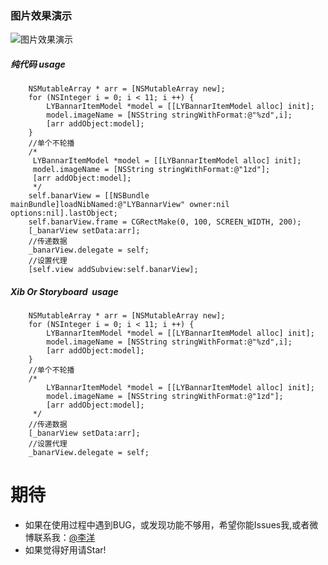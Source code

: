 ### 图片效果演示

![图片效果演示](https://github.com/w0shiliyang/InfiniteBannar/blob/master/bannar%E6%88%AA%E5%9B%BE.png)

##### 纯代码 usage

```objc
    NSMutableArray * arr = [NSMutableArray new];
    for (NSInteger i = 0; i < 11; i ++) {
        LYBannarItemModel *model = [[LYBannarItemModel alloc] init];
        model.imageName = [NSString stringWithFormat:@"%zd",i];
        [arr addObject:model];
    }
    //单个不轮播
    /*
     LYBannarItemModel *model = [[LYBannarItemModel alloc] init];
     model.imageName = [NSString stringWithFormat:@"1zd"];
     [arr addObject:model];
     */
    self.banarView = [[NSBundle mainBundle]loadNibNamed:@"LYBannarView" owner:nil options:nil].lastObject;
    self.banarView.frame = CGRectMake(0, 100, SCREEN_WIDTH, 200);
    [_banarView setData:arr];
    //传递数据
    _banarView.delegate = self;
    //设置代理
    [self.view addSubview:self.banarView];
```

#####  Xib Or Storyboard  usage

```objc
    NSMutableArray * arr = [NSMutableArray new];
    for (NSInteger i = 0; i < 11; i ++) {
        LYBannarItemModel *model = [[LYBannarItemModel alloc] init];
        model.imageName = [NSString stringWithFormat:@"%zd",i];
        [arr addObject:model];
    }
    //单个不轮播
    /*
        LYBannarItemModel *model = [[LYBannarItemModel alloc] init];
        model.imageName = [NSString stringWithFormat:@"1zd"];
        [arr addObject:model];
     */
    //传递数据
    [_banarView setData:arr];
    //设置代理
    _banarView.delegate = self;
```

# 期待
- 如果在使用过程中遇到BUG，或发现功能不够用，希望你能Issues我,或者微博联系我：[@李洋](http://weibo.com/3297900977)
- 如果觉得好用请Star!
